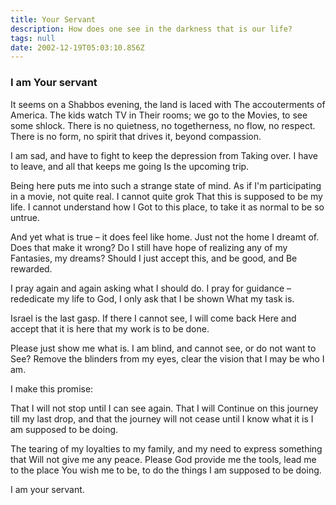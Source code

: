 ```yaml
---
title: Your Servant
description: How does one see in the darkness that is our life?
tags: null
date: 2002-12-19T05:03:10.856Z
---
```


<div class="poem">

<h3> I am Your servant</h3>

It seems on a Shabbos evening, the land is laced with
The accouterments of America. The kids watch TV in
Their rooms; we go to the Movies, to see some shlock.
There is no quietness, no togetherness, no flow, no respect.
There is no form, no spirit that drives it, beyond compassion.

I am sad, and have to fight to keep the depression from
Taking over. I have to leave, and all that keeps me going
Is the upcoming trip.

Being here puts me into such a strange state of mind. As if
I'm participating in a movie, not quite real. I cannot quite grok
That this is supposed to be my life. I cannot understand how I
Got to this place, to take it as normal to be so untrue.

And yet what is true – it does feel like home.
Just not the home I dreamt of.
Does that make it wrong?
Do I still have hope of realizing any of my
Fantasies, my dreams?
Should I just accept this, and be good,
and
Be rewarded.

I pray again and again asking what I should do.
I pray for guidance – rededicate my life to God,
I only ask that I be shown
What my task is.

Israel is the last gasp.
If there I cannot see, I will come back
Here and accept that it is here that my work is to be done.

Please just show me what is.
I am blind, and cannot see,
or do not want to See?
Remove the blinders from my eyes,
clear the vision that I may be who I am.

I make this promise:

That I will not stop until I can see again.
That I will
Continue on this journey till my last drop,
and that the journey will not cease until
I know what it is I am supposed to be doing.

The tearing of my loyalties to my family,
and my need to express something that
Will not give me any peace.
Please God provide me the tools,
lead me to the place
You wish me to be,
to do the things I am supposed to be doing.

I am your servant.

</div>
